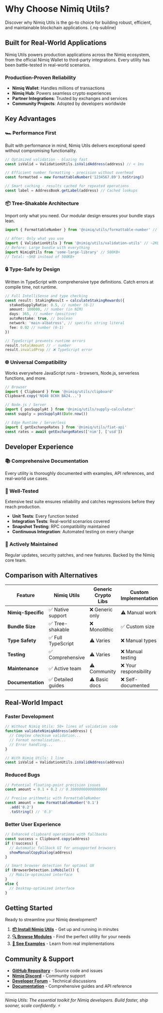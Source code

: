 # Why Choose Nimiq Utils?

Discover why Nimiq Utils is the go-to choice for building robust, efficient, and maintainable blockchain applications. {.nq-subline}

## Built for Real-World Applications

Nimiq Utils powers production applications across the Nimiq ecosystem, from the official Nimiq Wallet to third-party integrations. Every utility has been battle-tested in real-world scenarios.

### Production-Proven Reliability

- **Nimiq Wallet**: Handles millions of transactions
- **Nimiq Hub**: Powers seamless crypto experiences
- **Partner Integrations**: Trusted by exchanges and services
- **Community Projects**: Adopted by developers worldwide

## Key Advantages

### 🏎️ Performance First

Built with performance in mind, Nimiq Utils delivers exceptional speed without compromising functionality.

```typescript
// Optimized validation - blazing fast
const isValid = ValidationUtils.isValidAddress(address) // < 1ms

// Efficient number formatting - precision without overhead
const formatted = new FormattableNumber('1234567.89').toString()

// Smart caching - results cached for repeated operations
const label = AddressBook.getLabel(address) // Cached lookups
```

### 📦 Tree-Shakable Architecture

Import only what you need. Our modular design ensures your bundle stays lean.

```typescript
import { FormattableNumber } from '@nimiq/utils/formattable-number' // ~3KB

// After: Only what you use
import { ValidationUtils } from '@nimiq/utils/validation-utils' // ~2KB
// Before: Large bundle with everything
import NimiqUtils from 'some-large-library' // 500KB+
// Total: ~5KB instead of 500KB+
```

### 🔒 Type-Safe by Design

Written in TypeScript with comprehensive type definitions. Catch errors at compile time, not runtime.

```typescript
// Full IntelliSense and type checking
const result: StakingResult = calculateStakingRewards({
  stakedSupplyRatio: 0.5, // number (0-1)
  amount: 100000, // number (in NIM)
  days: 365, // number (positive)
  autoRestake: true, // boolean
  network: 'main-albatross', // specific string literal
  fee: 0.02 // number (0-1)
})

// TypeScript prevents runtime errors
result.totalAmount // ✅ number
result.invalidProp // ❌ TypeScript error
```

### 🌐 Universal Compatibility

Works everywhere JavaScript runs - browsers, Node.js, serverless functions, and more.

```typescript
// Browser
import { Clipboard } from '@nimiq/utils/clipboard'
Clipboard.copy('NQ48 8CKH BA24...')

// Node.js / Server
import { posSupplyAt } from '@nimiq/utils/supply-calculator'
const supply = posSupplyAt(Date.now())

// Edge Runtime / Serverless
import { getExchangeRates } from '@nimiq/utils/fiat-api'
const rates = await getExchangeRates(['nim'], ['usd'])
```

## Developer Experience

### 📚 Comprehensive Documentation

Every utility is thoroughly documented with examples, API references, and real-world use cases.

### 🧪 Well-Tested

Extensive test suite ensures reliability and catches regressions before they reach production.

- **Unit Tests**: Every function tested
- **Integration Tests**: Real-world scenarios covered
- **Snapshot Testing**: RPC compatibility maintained
- **Continuous Integration**: Automated testing on every change

### 🔄 Actively Maintained

Regular updates, security patches, and new features. Backed by the Nimiq core team.

## Comparison with Alternatives

| Feature | Nimiq Utils | Generic Crypto Libs | Custom Implementation |
|---------|-------------|--------------------|-----------------------|
| **Nimiq-Specific** | ✅ Native support | ❌ Generic only | ⚠️ Manual work |
| **Bundle Size** | ✅ Tree-shakable | ❌ Monolithic | ✅ Custom size |
| **Type Safety** | ✅ Full TypeScript | ⚠️ Varies | ❌ Manual types |
| **Testing** | ✅ Comprehensive | ⚠️ Varies | ❌ Manual testing |
| **Maintenance** | ✅ Active team | ⚠️ Community | ❌ Your responsibility |
| **Documentation** | ✅ Detailed guides | ⚠️ Basic docs | ❌ Self-documented |

## Real-World Impact

### Faster Development

```typescript
// Without Nimiq Utils: 50+ lines of validation code
function validateNimiqAddress(address) {
  // Complex checksum validation...
  // Format normalization...
  // Error handling...
}

// With Nimiq Utils: 1 line
const isValid = ValidationUtils.isValidAddress(address)
```

### Reduced Bugs

```typescript
// Potential floating-point precision issues
const amount = 0.1 + 0.2 // 0.30000000000000004

// Precise arithmetic with FormattableNumber
const amount = new FormattableNumber('0.1')
  .add('0.2')
  .toString() // '0.3'
```

### Better User Experience

```typescript
// Enhanced clipboard operations with fallbacks
const success = Clipboard.copy(address)
if (!success) {
  // Automatic fallback UI for unsupported browsers
  showManualCopyDialog(address)
}

// Smart browser detection for optimal UX
if (BrowserDetection.isMobile()) {
  // Mobile-optimized interface
}
else {
  // Desktop-optimized interface
}
```

## Getting Started

Ready to streamline your Nimiq development?

1. **[📦 Install Nimiq Utils](./installation)** - Get up and running in minutes
2. **[🔍 Browse Modules](./index#available-modules)** - Find the perfect utility for your needs
3. **[🚀 See Examples](https://github.com/nimiq/nimiq-utils/tree/master/examples)** - Learn from real implementations

## Community & Support

- **[GitHub Repository](https://github.com/nimiq/nimiq-utils)** - Source code and issues
- **[Nimiq Discord](https://discord.gg/cMHemg8)** - Community support
- **[Developer Forum](https://forum.nimiq.community/)** - Technical discussions
- **[Documentation](./index)** - Comprehensive guides and API reference

---

*Nimiq Utils: The essential toolkit for Nimiq developers. Build faster, ship sooner, scale confidently.* ⚡
